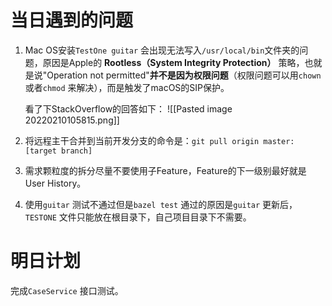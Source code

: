 # 当日遇到的问题

1. Mac OS安装`TestOne guitar` 会出现无法写入`/usr/local/bin`文件夹的问题，原因是Apple的 **Rootless（System Integrity Protection）** 策略，也就是说"Operation not permitted"**并不是因为权限问题**（权限问题可以用`chown`或者`chmod` 来解决），而是触发了macOS的SIP保护。

   看了下StackOverflow的回答如下：
   ![[Pasted image 20220210105815.png]]

2. 将远程主干合并到当前开发分支的命令是：`git pull origin master:[target branch]`
3. 需求颗粒度的拆分尽量不要使用子Feature，Feature的下一级别最好就是User History。
4. 使用`guitar` 测试不通过但是`bazel test` 通过的原因是`guitar` 更新后，`TESTONE` 文件只能放在根目录下，自己项目目录下不需要。

# 明日计划

完成`CaseService` 接口测试。

